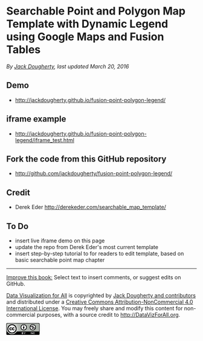 # Searchable Point and Polygon Map Template with Dynamic Legend using Google Maps and Fusion Tables

*By [Jack Dougherty](../../introduction/who.md), last updated March 20, 2016*

## Demo
- http://jackdougherty.github.io/fusion-point-polygon-legend/

## iframe example
- http://jackdougherty.github.io/fusion-point-polygon-legend/iframe_test.html

## Fork the code from this GitHub repository
- http://github.com/jackdougherty/fusion-point-polygon-legend/

## Credit
- Derek Eder http://derekeder.com/searchable_map_template/

## To Do
- insert live iframe demo on this page
- update the repo from Derek Eder's most current template
- insert step-by-step tutorial to for readers to edit template, based on basic searchable point map chapter



---



[Improve this book:](../../gitbook/improve.md) Select text to insert comments, or suggest edits on GitHub.

[Data Visualization for All](http://datavizforall.org)
is copyrighted by [Jack Dougherty and contributors](../../introduction/who.md)
and distributed under a [Creative Commons Attribution-NonCommercial 4.0 International License](http://creativecommons.org/licenses/by-nc/4.0). You may freely share and modify this content for non-commercial purposes, with a source credit to http://DataVizForAll.org.

![Creative Commons by-nc image](../../cc-by-nc.png)
